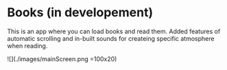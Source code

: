 # Books (in developement)
This is an app where you can load books and read them.
Added features of automatic scrolling and in-built sounds for createing specific atmosphere when reading.

![](./images/mainScreen.png =100x20)
